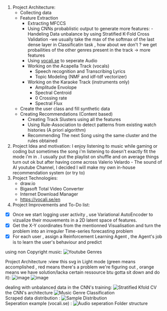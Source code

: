1. Project Architecture:  
    - Collecting data
    - Feature Extraction
        - Extracting MFCCS
        - Using CNNs probablistic output to generate more features:
            -Handeling Data unbalance by using Stratified K-Fold Cross Validation
            -we usually take the max of the softmax of the last dense layer in Classificatin task , how about we don't ? we get probailities of the other genres present in the track -> more features 
        - Using [vocali.se](https://vocali.se/en) to seperate Audio
        - Working on the Acapella Track (vocals)
          - Speech recognition and Transcribing Lyrics
          - Topic Modeling (NMF and idf-tdf vectorizer)
        - Working on the Karaoke Track (instruments only)
          - Amplitude Envolope
          - Spectral Centroid
          - 0 Crossing rate
          - Spectral Flux
    - Create the user class and fill synthetic data
    - Creating Recommendations (Content based)
        - Creating Track Slusters using all the features
        - Using Rule-Association to detect patterns from existing watch histories (A priori algorithm)
        - Recommending The next Song using the same cluster and the rules obtained 
2. Project Idea and motivation:
  I enjoy listening to music while gaming or coding but sometimes the song i'm listening to doesn't exactly fit the mode i'm in .
  I usually put the playlist on shuffle and on average things turn out ok but after having come across Valerio Velardo - The sound of AI youtube Channel, I decided I will
  make my own in-house recommendation system (or try to)
3. Project Technologies:
      - draw.io
      - Bigasoft Total Video Converter
      - Internet Download Manager
      - https://vocali.se/en
4. Project Improvements and To-Do list:
  - [x] Once we start logging user activity , use Variational AutoEncoder to vizualize their mouvements in a 2D latent space of features.
  - [x] Get the X-Y coordinates from the mentionned Visualisation  and turn the problem into an irreguler Time-series forecasting problem
  - [x] For each user , assign a Reinforcement Learning Agent , the Agent's job is to learn the user's behaviour and predict 

using non Copyright music:
  ![Youtube Genres](https://user-images.githubusercontent.com/75742617/174759841-f7704546-0930-405d-85ae-dd4365c565ae.png)<br>
  
Project Architecture :view this svg in Light mode (green means accomplished , red means there's a problem we're figuring out , orange means we have solution/lacka  certain ressource btu gotta sit down and do it):
![image](https://user-images.githubusercontent.com/75742617/174777935-31d9a151-2d99-4442-b5e4-0f333b98d73f.png)
![image](https://user-images.githubusercontent.com/75742617/174778045-135a0c5e-6234-4926-bfe1-269370cfb99c.png)

 dealing with unbalanced data in the CNN's training:
![Stratified Kfold CV](https://user-images.githubusercontent.com/75742617/174760071-83182486-fc0d-4061-bc5d-dabcc14bf3b4.png)<br>
the CNN's architecture
![Music Genre Classification](https://user-images.githubusercontent.com/75742617/174760106-3055356d-063b-4a9d-9e23-4827464aa42c.svg)<br>
Scraped data distribution :
![Sample Distribution](https://user-images.githubusercontent.com/75742617/174760195-78dbdfe6-934b-4a12-962f-4162bd42dc1d.png)<br>
Seperation example (vocali.se) :
![Audio seperation Folder structure](https://user-images.githubusercontent.com/75742617/174760224-8bad4789-56e1-4cdd-be56-729999189539.png)<br>
